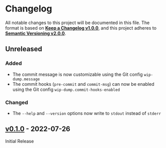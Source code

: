 <!--
  Copyright (c) 2024 Michael Federczuk
  SPDX-License-Identifier: CC-BY-SA-4.0
-->

<!-- markdownlint-disable no-duplicate-heading -->

# Changelog #

All notable changes to this project will be documented in this file.
The format is based on [**Keep a Changelog v1.0.0**](https://keepachangelog.com/en/1.0.0/),
and this project adheres to [**Semantic Versioning v2.0.0**](https://semver.org/spec/v2.0.0.html).

## Unreleased ##

### Added ###

* The commit message is now customizable using the Git config `wip-dump.message`
* The commit hooks (`pre-commit` and `commit-msg`) can now be enabled using
  the Git config `wip-dump.commit-hooks-enabled`

### Changed ###

* The `--help` and `--version` options now write to `stdout` instead of `stderr`

## [v0.1.0] - 2022-07-26 ##

[v0.1.0]: https://github.com/mfederczuk/git-wip-dump/releases/tag/v0.1.0}

Initial Release

